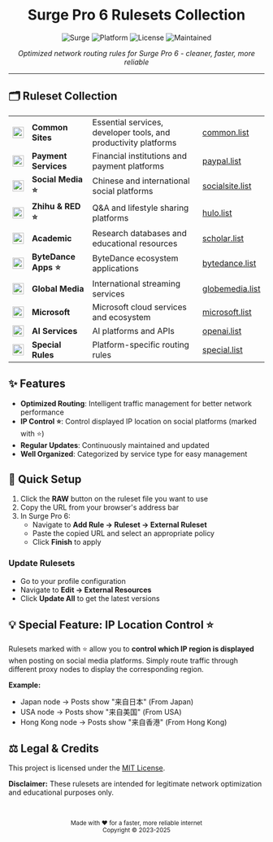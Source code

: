 <div align="center">

# Surge Pro 6 Rulesets Collection

</div>

<div align="center">

![Surge](https://img.shields.io/badge/Surge-Pro%206-4D9DE0?style=for-the-badge&logo=surge&logoColor=white)
![Platform](https://img.shields.io/badge/Platform-iOS%20%7C%20macOS-E87A90?style=for-the-badge&logo=apple&logoColor=white)
![License](https://img.shields.io/badge/License-MIT-92D293?style=for-the-badge&logo=opensourceinitiative&logoColor=white)
![Maintained](https://img.shields.io/badge/Maintained-Yes-F5C05A?style=for-the-badge&logo=github&logoColor=white)

</div>

<p align="center">
  <i>Optimized network routing rules for Surge Pro 6 - cleaner, faster, more reliable</i>
</p>

<hr>

## 🗂️ Ruleset Collection

<table>
<tr>
  <td><img src="https://cdn-icons-png.flaticon.com/512/9458/9458326.png" width="22" align="center"></td>
  <td><b>Common Sites</b></td>
  <td>Essential services, developer tools, and productivity platforms</td>
  <td><a href="https://raw.githubusercontent.com/yagami1997/Surgerulesets/main/common.list">common.list</a></td>
</tr>
<tr>
  <td><img src="https://cdn-icons-png.flaticon.com/512/2936/2936660.png" width="22" align="center"></td>
  <td><b>Payment Services</b></td>
  <td>Financial institutions and payment platforms</td>
  <td><a href="https://raw.githubusercontent.com/yagami1997/Surgerulesets/main/paypal.list">paypal.list</a></td>
</tr>
<tr>
  <td><img src="https://cdn-icons-png.flaticon.com/512/9073/9073032.png" width="22" align="center"></td>
  <td><b>Social Media ⭐</b></td>
  <td>Chinese and international social platforms</td>
  <td><a href="https://raw.githubusercontent.com/yagami1997/Surgerulesets/main/socialsite.list">socialsite.list</a></td>
</tr>
<tr>
  <td><img src="https://cdn-icons-png.flaticon.com/512/5968/5968846.png" width="22" align="center"></td>
  <td><b>Zhihu & RED ⭐</b></td>
  <td>Q&A and lifestyle sharing platforms</td>
  <td><a href="https://raw.githubusercontent.com/yagami1997/Surgerulesets/main/hulo.list">hulo.list</a></td>
</tr>
<tr>
  <td><img src="https://cdn-icons-png.flaticon.com/512/3330/3330314.png" width="22" align="center"></td>
  <td><b>Academic</b></td>
  <td>Research databases and educational resources</td>
  <td><a href="https://raw.githubusercontent.com/yagami1997/Surgerulesets/main/scholar.list">scholar.list</a></td>
</tr>
<tr>
  <td><img src="https://cdn-icons-png.flaticon.com/512/3178/3178285.png" width="22" align="center"></td>
  <td><b>ByteDance Apps ⭐</b></td>
  <td>ByteDance ecosystem applications</td>
  <td><a href="https://raw.githubusercontent.com/yagami1997/Surgerulesets/main/bytedance.list">bytedance.list</a></td>
</tr>
<tr>
  <td><img src="https://cdn-icons-png.flaticon.com/512/888/888859.png" width="22" align="center"></td>
  <td><b>Global Media</b></td>
  <td>International streaming services</td>
  <td><a href="https://raw.githubusercontent.com/yagami1997/Surgerulesets/main/globemedia.list">globemedia.list</a></td>
</tr>
<tr>
  <td><img src="https://cdn-icons-png.flaticon.com/512/2504/2504929.png" width="22" align="center"></td>
  <td><b>Microsoft</b></td>
  <td>Microsoft cloud services and ecosystem</td>
  <td><a href="https://raw.githubusercontent.com/yagami1997/Surgerulesets/main/microsoft.list">microsoft.list</a></td>
</tr>
<tr>
  <td><img src="https://cdn-icons-png.flaticon.com/512/5968/5968866.png" width="22" align="center"></td>
  <td><b>AI Services</b></td>
  <td>AI platforms and APIs</td>
  <td><a href="https://raw.githubusercontent.com/yagami1997/Surgerulesets/main/openai.list">openai.list</a></td>
</tr>
<tr>
  <td><img src="https://cdn-icons-png.flaticon.com/512/2232/2232688.png" width="22" align="center"></td>
  <td><b>Special Rules</b></td>
  <td>Platform-specific routing rules</td>
  <td><a href="https://raw.githubusercontent.com/yagami1997/Surgerulesets/main/special.list">special.list</a></td>
</tr>
</table>

## ✨ Features

- **Optimized Routing**: Intelligent traffic management for better network performance
- **IP Control ⭐**: Control displayed IP location on social platforms (marked with ⭐)
- **Regular Updates**: Continuously maintained and updated
- **Well Organized**: Categorized by service type for easy management

## 🚀 Quick Setup

1. Click the **RAW** button on the ruleset file you want to use
2. Copy the URL from your browser's address bar
3. In Surge Pro 6:
   - Navigate to **Add Rule → Ruleset → External Ruleset**
   - Paste the copied URL and select an appropriate policy
   - Click **Finish** to apply

### Update Rulesets

- Go to your profile configuration
- Navigate to **Edit → External Resources**
- Click **Update All** to get the latest versions

## 💡 Special Feature: IP Location Control ⭐

Rulesets marked with ⭐ allow you to **control which IP region is displayed** when posting on social media platforms. Simply route traffic through different proxy nodes to display the corresponding region.

**Example:**
- Japan node → Posts show "来自日本" (From Japan)
- USA node → Posts show "来自美国" (From USA)  
- Hong Kong node → Posts show "来自香港" (From Hong Kong)

## ⚖️ Legal & Credits

This project is licensed under the [MIT License](LICENSE).

**Disclaimer:** These rulesets are intended for legitimate network optimization and educational purposes only.

<div align="center">
  <br>
  <p>
    <sub>Made with ❤️ for a faster, more reliable internet</sub>
    <br>
    <sub>Copyright © 2023-2025</sub>
  </p>
</div>
